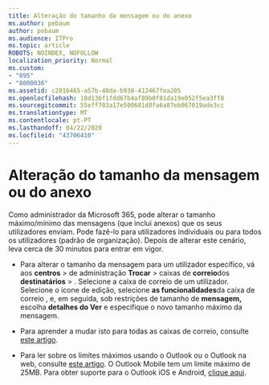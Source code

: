 ```yaml
---
title: Alteração do tamanho da mensagem ou do anexo
ms.author: pebaum
author: pebaum
ms.audience: ITPro
ms.topic: article
ROBOTS: NOINDEX, NOFOLLOW
localization_priority: Normal
ms.custom:
- "895"
- "8000036"
ms.assetid: c2016465-a57b-40da-b938-412467fea205
ms.openlocfilehash: 18d136f1fdd67b4af89b0f81da19e052f5ea3ff8
ms.sourcegitcommit: 55eff703a17e500681d8fa6a87eb067019ade3cc
ms.translationtype: MT
ms.contentlocale: pt-PT
ms.lasthandoff: 04/22/2020
ms.locfileid: "43706410"
---
```

# <a name="changing-message-or-attachment-size"></a>Alteração do tamanho da mensagem ou do anexo

Como administrador da Microsoft 365, pode alterar o tamanho máximo/mínimo das mensagens (que inclui anexos) que os seus utilizadores enviam. Pode fazê-lo para utilizadores individuais ou para todos os utilizadores (padrão de organização). Depois de alterar este cenário, leva cerca de 30 minutos para entrar em vigor.
  
- Para alterar o tamanho da mensagem para um utilizador específico, vá aos **centros** \> de administração **Trocar** \> caixas de **correio**dos **destinatários** \> . Selecione a caixa de correio de um utilizador. Selecione o ícone de edição, selecione **as funcionalidades**da caixa de correio , e, em seguida, sob restrições de tamanho de **mensagem,** escolha **detalhes do Ver** e especifique o novo tamanho máximo da mensagem.

- Para aprender a mudar isto para todas as caixas de correio, consulte [este artigo](https://www.microsoft.com/microsoft-365/blog/2015/04/15/office-365-now-supports-larger-email-messages-up-to-150-mb/).

- Para ler sobre os limites máximos usando o Outlook ou o Outlook na web, consulte [este artigo](https://technet.microsoft.com/library/exchange-online-limits.aspx#MessageLimits). O Outlook Mobile tem um limite máximo de 25MB. Para obter suporte para o Outlook iOS e Android, [clique aqui](https://support.office.com/article/Get-in-app-help-for-Outlook-for-iOS-and-Android-218a22d1-9fa5-4889-b689-de1c63493243).
